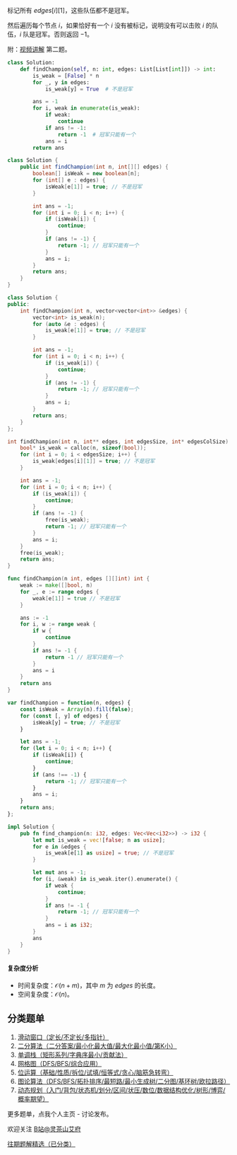 标记所有 $\textit{edges}[i][1]$，这些队伍都不是冠军。

然后遍历每个节点 $i$，如果恰好有一个 $i$ 没有被标记，说明没有可以击败 $i$ 的队伍，$i$ 队是冠军。否则返回 $-1$。

附：[视频讲解](https://www.bilibili.com/video/BV1Fc411R7xA/) 第二题。

```py [sol-Python3]
class Solution:
    def findChampion(self, n: int, edges: List[List[int]]) -> int:
        is_weak = [False] * n
        for _, y in edges:
            is_weak[y] = True  # 不是冠军

        ans = -1
        for i, weak in enumerate(is_weak):
            if weak:
                continue
            if ans != -1:
                return -1  # 冠军只能有一个
            ans = i
        return ans
```

```java [sol-Java]
class Solution {
    public int findChampion(int n, int[][] edges) {
        boolean[] isWeak = new boolean[n];
        for (int[] e : edges) {
            isWeak[e[1]] = true; // 不是冠军
        }

        int ans = -1;
        for (int i = 0; i < n; i++) {
            if (isWeak[i]) {
                continue;
            }
            if (ans != -1) {
                return -1; // 冠军只能有一个
            }
            ans = i;
        }
        return ans;
    }
}
```

```cpp [sol-C++]
class Solution {
public:
    int findChampion(int n, vector<vector<int>> &edges) {
        vector<int> is_weak(n);
        for (auto &e : edges) {
            is_weak[e[1]] = true; // 不是冠军
        }

        int ans = -1;
        for (int i = 0; i < n; i++) {
            if (is_weak[i]) {
                continue;
            }
            if (ans != -1) {
                return -1; // 冠军只能有一个
            }
            ans = i;
        }
        return ans;
    }
};
```

```c [sol-C]
int findChampion(int n, int** edges, int edgesSize, int* edgesColSize) {
    bool* is_weak = calloc(n, sizeof(bool));
    for (int i = 0; i < edgesSize; i++) {
        is_weak[edges[i][1]] = true; // 不是冠军
    }

    int ans = -1;
    for (int i = 0; i < n; i++) {
        if (is_weak[i]) {
            continue;
        }
        if (ans != -1) {
            free(is_weak);
            return -1; // 冠军只能有一个
        }
        ans = i;
    }
    free(is_weak);
    return ans;
}
```

```go [sol-Go]
func findChampion(n int, edges [][]int) int {
    weak := make([]bool, n)
    for _, e := range edges {
        weak[e[1]] = true // 不是冠军
    }

    ans := -1
    for i, w := range weak {
        if w {
            continue
        }
        if ans != -1 {
            return -1 // 冠军只能有一个
        }
        ans = i
    }
    return ans
}
```

```js [sol-JavaScript]
var findChampion = function(n, edges) {
    const isWeak = Array(n).fill(false);
    for (const [, y] of edges) {
        isWeak[y] = true; // 不是冠军
    }

    let ans = -1;
    for (let i = 0; i < n; i++) {
        if (isWeak[i]) {
            continue;
        }
        if (ans !== -1) {
            return -1; // 冠军只能有一个
        }
        ans = i;
    }
    return ans;
};
```

```rust [sol-Rust]
impl Solution {
    pub fn find_champion(n: i32, edges: Vec<Vec<i32>>) -> i32 {
        let mut is_weak = vec![false; n as usize];
        for e in &edges {
            is_weak[e[1] as usize] = true; // 不是冠军
        }

        let mut ans = -1;
        for (i, &weak) in is_weak.iter().enumerate() {
            if weak {
                continue;
            }
            if ans != -1 {
                return -1; // 冠军只能有一个
            }
            ans = i as i32;
        }
        ans
    }
}
```

#### 复杂度分析

- 时间复杂度：$\mathcal{O}(n+m)$，其中 $m$ 为 $\textit{edges}$ 的长度。
- 空间复杂度：$\mathcal{O}(n)$。

## 分类题单

1. [滑动窗口（定长/不定长/多指针）](https://leetcode.cn/circle/discuss/0viNMK/)
2. [二分算法（二分答案/最小化最大值/最大化最小值/第K小）](https://leetcode.cn/circle/discuss/SqopEo/)
3. [单调栈（矩形系列/字典序最小/贡献法）](https://leetcode.cn/circle/discuss/9oZFK9/)
4. [网格图（DFS/BFS/综合应用）](https://leetcode.cn/circle/discuss/YiXPXW/)
5. [位运算（基础/性质/拆位/试填/恒等式/贪心/脑筋急转弯）](https://leetcode.cn/circle/discuss/dHn9Vk/)
6. [图论算法（DFS/BFS/拓扑排序/最短路/最小生成树/二分图/基环树/欧拉路径）](https://leetcode.cn/circle/discuss/01LUak/)
7. [动态规划（入门/背包/状态机/划分/区间/状压/数位/数据结构优化/树形/博弈/概率期望）](https://leetcode.cn/circle/discuss/tXLS3i/)

更多题单，点我个人主页 - 讨论发布。

欢迎关注 [B站@灵茶山艾府](https://space.bilibili.com/206214)

[往期题解精选（已分类）](https://github.com/EndlessCheng/codeforces-go/blob/master/leetcode/SOLUTIONS.md)
